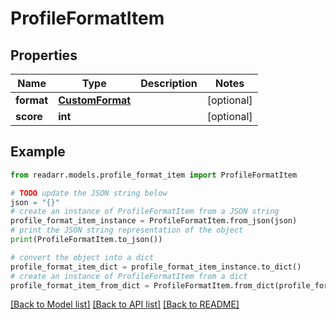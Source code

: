 # ProfileFormatItem


## Properties

Name | Type | Description | Notes
------------ | ------------- | ------------- | -------------
**format** | [**CustomFormat**](CustomFormat.md) |  | [optional] 
**score** | **int** |  | [optional] 

## Example

```python
from readarr.models.profile_format_item import ProfileFormatItem

# TODO update the JSON string below
json = "{}"
# create an instance of ProfileFormatItem from a JSON string
profile_format_item_instance = ProfileFormatItem.from_json(json)
# print the JSON string representation of the object
print(ProfileFormatItem.to_json())

# convert the object into a dict
profile_format_item_dict = profile_format_item_instance.to_dict()
# create an instance of ProfileFormatItem from a dict
profile_format_item_from_dict = ProfileFormatItem.from_dict(profile_format_item_dict)
```
[[Back to Model list]](../README.md#documentation-for-models) [[Back to API list]](../README.md#documentation-for-api-endpoints) [[Back to README]](../README.md)



